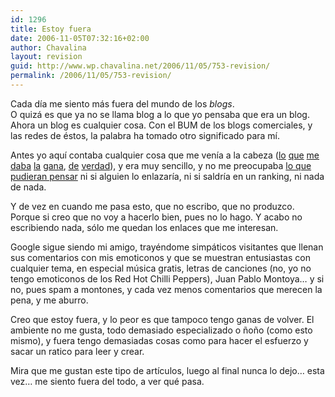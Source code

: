 ```yaml
---
id: 1296
title: Estoy fuera
date: 2006-11-05T07:32:16+02:00
author: Chavalina
layout: revision
guid: http://www.wp.chavalina.net/2006/11/05/753-revision/
permalink: /2006/11/05/753-revision/
---
```

Cada d&iacute;a me siento más fuera del mundo de los _blogs_.  
O quizá es que ya no se llama blog a lo que yo pensaba que era un blog.  
Ahora un blog es cualquier cosa. Con el BUM de los blogs comerciales, y las redes de éstos, la palabra ha tomado otro significado para m&iacute;.

Antes yo aqu&iacute; contaba cualquier cosa que me ven&iacute;a a la cabeza (<a href="http://chavalina.net/comentar.php?idpost=66&#038;q=" target="_blank">lo</a> <a href="http://chavalina.net/comentar.php?idpost=49&#038;q=" target="_blank">que</a> <a href="http://chavalina.net/comentar.php?idpost=8&#038;q=" target="_blank">me</a> <a href="http://chavalina.net/comentar.php?idpost=540&#038;q=" target="_blank">daba</a> <a href="http://chavalina.net/comentar.php?idpost=507&#038;q=" target="_blank">la</a> <a href="http://chavalina.net/comentar.php?idpost=437&#038;q=" target="_blank">gana</a>, <a href="http://chavalina.net/comentar.php?idpost=362&#038;q=" target="_blank">de</a> <a href="http://chavalina.net/comentar.php?idpost=276&#038;q=" target="_blank">verdad</a>), y era muy sencillo, y no me preocupaba <a href="http://www.htmllife.com/archivos/la-empatia-puede-ser-perjudicial-para-tu-blog/" target="_blank">lo que pudieran pensar</a> ni si alguien lo enlazar&iacute;a, ni si saldr&iacute;a en un ranking, ni nada de nada.

Y de vez en cuando me pasa esto, que no escribo, que no produzco. Porque si creo que no voy a hacerlo bien, pues no lo hago. Y acabo no escribiendo nada, sólo me quedan los enlaces que me interesan.

Google sigue siendo mi amigo, trayéndome simpáticos visitantes que llenan sus comentarios con mis emoticonos y que se muestran entusiastas con cualquier tema, en especial m&uacute;sica gratis, letras de canciones (no, yo no tengo emoticonos de los Red Hot Chilli Peppers), Juan Pablo Montoya… y si no, pues spam a montones, y cada vez menos comentarios que merecen la pena, y me aburro.

Creo que estoy fuera, y lo peor es que tampoco tengo ganas de volver. El ambiente no me gusta, todo demasiado especializado o &ntilde;o&ntilde;o (como esto mismo), y fuera tengo demasiadas cosas como para hacer el esfuerzo y sacar un ratico para leer y crear.

Mira que me gustan este tipo de art&iacute;culos, luego al final nunca lo dejo… esta vez… me siento fuera del todo, a ver qué pasa.